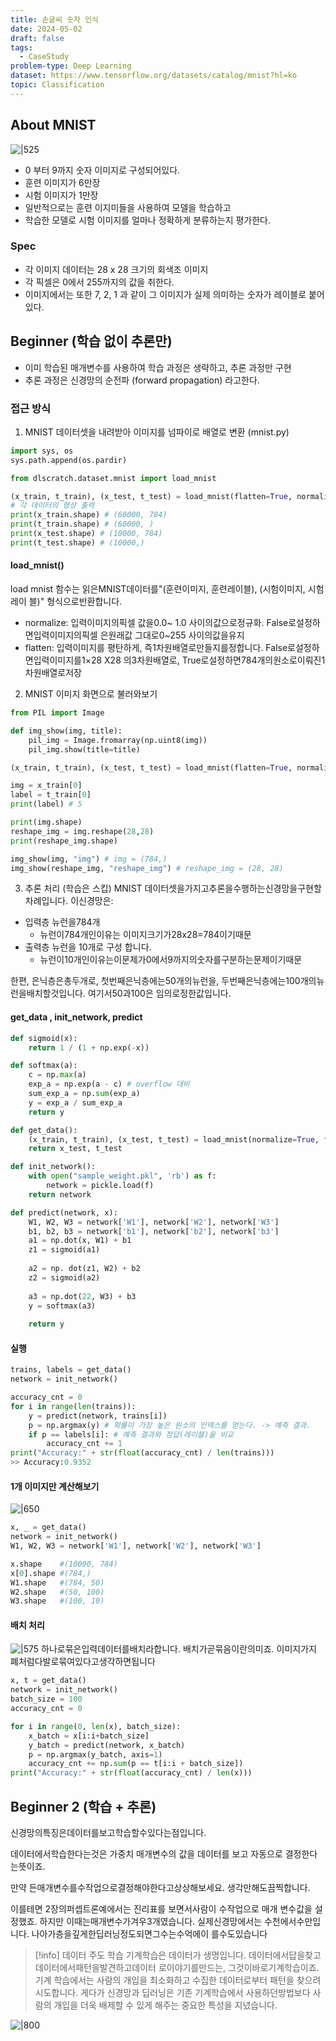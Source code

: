```yaml
---
title: 손글씨 숫자 인식
date: 2024-05-02
draft: false
tags:
  - CaseStudy
problem-type: Deep Learning
dataset: https://www.tensorflow.org/datasets/catalog/mnist?hl=ko
topic: Classification
---
```

## About MNIST
![|525](https://i.imgur.com/EBTTiGD.png)

- 0 부터 9까지 숫자 이미지로 구성되어있다.
- 훈련 이미지가 6만장
- 시험 이미지가 1만장
- 일반적으로는 훈련 이지미들을 사용하여 모델을 학습하고
- 학습한 모델로 시험 이미지를 얼마나 정확하게 분류하는지 평가한다.

### Spec
- 각 이미지 데이터는 28 x 28 크기의 회색조 이미지
- 각 픽셀은 0에서 255까지의 값을 취한다.
- 이미지에서는 또한 7, 2, 1 과 같이 그 이미지가 실제 의미하는 숫자가 레이블로 붙어있다.

## Beginner (학습 없이 추론만)
- 이미 학습된 매개변수를 사용하여 학습 과정은 생략하고, 추론 과정만 구현
- 추론 과정은 신경망의 순전파 (forward propagation) 라고한다.


### 접근 방식
1. MNIST 데이터셋을 내려받아 이미지를 넘파이로 배열로 변환 (mnist.py)
```python
import sys, os
sys.path.append(os.pardir)

from dlscratch.dataset.mnist import load_mnist

(x_train, t_train), (x_test, t_test) = load_mnist(flatten=True, normalize=False)
# 각 데이터의 형상 출력 
print(x_train.shape) # (60000, 784) 
print(t_train.shape) # (60000, )
print(x_test.shape) # (10000, 784) 
print(t_test.shape) # (10000,)
```

#### load_mnist()
load mnist 함수는 읽은MNIST데이터를"(훈련이미지, 훈련레이블), (시험이미지, 시험레이 블)" 형식으로반환합니다. 
- normalize: 입력이미지의픽셀 값을0.0~ 1.0 사이의값으로정규화. False로설정하면입력이미지의픽셀
은원래값 그대로0~255 사이의값을유지
- flatten: 입력이미지를 평탄하게, 즉1차원배열로만들지를정합니다.   False로설정하면입력이미지를1×28 X28 의3차원배열로, True로설정하면784개의원소로이뤄진1차원배열로저장

2. MNIST 이미지 화면으로 불러와보기
```python
from PIL import Image

def img_show(img, title):
    pil_img = Image.fromarray(np.uint8(img))
    pil_img.show(title=title)

(x_train, t_train), (x_test, t_test) = load_mnist(flatten=True, normalize=False)

img = x_train[0]
label = t_train[0]
print(label) # 5

print(img.shape)
reshape_img = img.reshape(28,28)
print(reshape_img.shape)

img_show(img, "img") # img = (784,)
img_show(reshape_img, "reshape_img") # reshape_img = (28, 28)
```

3. 추론 처리 (학습은 스킵)
MNIST 데이터셋을가지고추론을수행하는신경망을구현할차례입니다. 이신경망은:
- 입력층 뉴런을784개
	- 뉴런이784개인이유는 이미지크기가28x28=784이기때문
- 출력층 뉴런을 10개로 구성 합니다. 
	- 뉴런이10개인이유는이문제가0에서9까지의숫자를구분하는문제이기때문

한편, 은닉층은총두개로, 첫번째은닉층에는50개의뉴런을, 두번째은닉층에는100개의뉴런을배치할것입니다. 
여기서50과100은 임의로정한값입니다.

#### get_data , init_network, predict
```python
def sigmoid(x):
    return 1 / (1 + np.exp(-x))

def softmax(a):
	c = np.max(a)
	exp_a = np.exp(a - c) # overflow 대비
	sum_exp_a = np.sum(exp_a)
	y = exp_a / sum_exp_a
	return y

def get_data():
    (x_train, t_train), (x_test, t_test) = load_mnist(normalize=True, flatten=True, one_hot_label=False)
    return x_test, t_test

def init_network():
    with open("sample_weight.pkl", 'rb') as f:
        network = pickle.load(f)
    return network

def predict(network, x):
    W1, W2, W3 = network['W1'], network['W2'], network['W3']
    b1, b2, b3 = network['b1'], network['b2'], network['b3']
    a1 = np.dot(x, W1) + b1 
    z1 = sigmoid(a1)
    
    a2 = np. dot(z1, W2) + b2 
    z2 = sigmoid(a2)
    
    a3 = np.dot(22, W3) + b3 
    y = softmax(a3)
    
    return y
```

#### 실행
```python
trains, labels = get_data()
network = init_network()

accuracy_cnt = 0
for i in range(len(trains)):
    y = predict(network, trains[i])
    p = np.argmax(y) # 확률이 가장 높은 원소의 인덱스를 얻는다. -> 예측 결과.
    if p == labels[i]: # 예측 결과와 정답(레이블)을 비교
        accuracy_cnt += 1
print("Accuracy:" + str(float(accuracy_cnt) / len(trains)))
>> Accuracy:0.9352
```

#### 1개 이미지만 계산해보기
![|650](https://i.imgur.com/ueU2SiI.png)
```python
x, _ = get_data()
network = init_network()
W1, W2, W3 = network['W1'], network['W2'], network['W3']

x.shape    #(10000, 784)
x[0].shape #(784,)
W1.shape   #(784, 50)
W2.shape   #(50, 100)
W3.shape   #(100, 10)
```

#### 배치 처리
![|575](https://i.imgur.com/NWDS4V1.png)
하나로묶은입력데이터를배치라합니다. 배치가곧묶음이란의미죠. 이미지가지 폐처럼다발로묶여있다고생각하면됩니다
```python
x, t = get_data()
network = init_network()
batch_size = 100
accuracy_cnt = 0

for i in range(0, len(x), batch_size):
    x_batch = x[i:i+batch_size]
    y_batch = predict(network, x_batch)
    p = np.argmax(y_batch, axis=1)
    accuracy_cnt += np.sum(p == t[i:i + batch_size])
print("Accuracy:" + str(float(accuracy_cnt) / len(x)))
```

## Beginner 2 (학습 + 추론)
신경망의특징은데이터를보고학습할수있다는점입니다. 

데이터에서학습한다는것은 가중치 매개변수의 값을 데이터를 보고 자동으로 결정한다는뜻이죠.

만약 든매개변수를수작업으로결정해야한다고상상해보세요. 생각만해도끔찍합니다. 

이를테면 2장의퍼셉트론예에서는 진리표를 보면서사람이 수작업으로 매개 변수값을 설정했죠. 
하지만 이때는매개변수가겨우3개였습니다. 
실제신경망에서는 수천에서수만입니다. 나아가층을깊게한딥러닝정도되면그수는수억에이 를수도있습니다

> [!info] 데이터 주도 학습
> 기계학습은 데이터가 생명입니다. 데이터에서답을찾고데이터에서패턴을발견하고데이터 로이야기를만드는, 그것이바로기계학습이죠.
> 기계 학습에서는 사람의 개입을 최소화하고 수집한 데이터로부터 패턴을 찾으려 시도합니다. 게다가 신경망과 딥러닝은 기존 기계학습에서 사용하던방법보다 사람의 개입을 더욱 배제할 수 있게 해주는 중요한 특성을 지녔습니다.


![|800](https://i.imgur.com/xmNtSdt.png)
